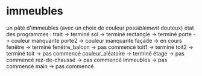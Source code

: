 # immeubles
un pâté d'immeubles (avec un choix de couleur *possiblement* douteux)
état des programmes :
trait -> terminé
sol -> terminé
rectangle -> terminé
porte -> couleur manquante
porte2 -> couleur manquante
façade -> en cours
fenêtre -> terminé
fenêtre_balcon -> pas commencé
toit1 -> terminé
toit2 -> terminé
toit -> pas commencé
couleur_aléatoire -> terminé
étage -> pas commencé
rez-de-chaussé -> pas commencé
immeubles -> pas commencé
main -> pas commencé